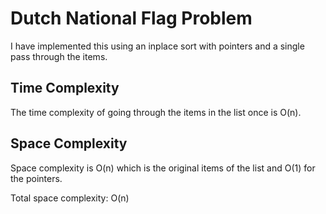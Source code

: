 # Dutch National Flag Problem
I have implemented this using an inplace sort with pointers and a single pass through
the items.

## Time Complexity
The time complexity of going through the items in the list once is O(n).

## Space Complexity
Space complexity is O(n) which is the original items of the list and O(1) for
the pointers.

Total space complexity: O(n)
